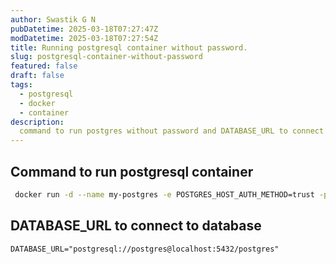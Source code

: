 ```yaml
---
author: Swastik G N
pubDatetime: 2025-03-18T07:27:47Z
modDatetime: 2025-03-18T07:27:54Z
title: Running postgresql container without password.
slug: postgresql-container-without-password
featured: false
draft: false
tags:
  - postgresql
  - docker 
  - container
description:
  command to run postgres without password and DATABASE_URL to connect to the database.
---
```


## Command to run postgresql container
```bash 
 docker run -d --name my-postgres -e POSTGRES_HOST_AUTH_METHOD=trust -p 5432:5432 postgres
```

## DATABASE_URL to connect to database 
```
DATABASE_URL="postgresql://postgres@localhost:5432/postgres"
```